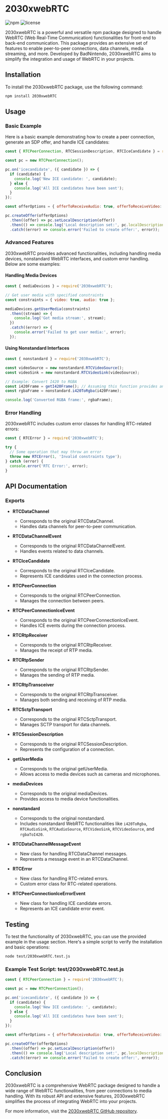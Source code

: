 # 2030xwebRTC

![npm](https://img.shields.io/npm/v/badnintendo/webrtc2030)
![license](https://img.shields.io/github/license/BadNintendo/badnintendo/webrtc2030)

2030xwebRTC is a powerful and versatile npm package designed to handle WebRTC (Web Real-Time Communication) functionalities for front-end to back-end communication. This package provides an extensive set of features to enable peer-to-peer connections, data channels, media streaming, and more. Developed by BadNintendo, 2030xwebRTC aims to simplify the integration and usage of WebRTC in your projects.

## Installation

To install the 2030xwebRTC package, use the following command:

```bash
npm install 2030xwebRTC
```

## Usage

### Basic Example

Here is a basic example demonstrating how to create a peer connection, generate an SDP offer, and handle ICE candidates:

```javascript
const { RTCPeerConnection, RTCSessionDescription, RTCIceCandidate } = require('2030xwebRTC');

const pc = new RTCPeerConnection();

pc.on('icecandidate', ({ candidate }) => {
  if (candidate) {
    console.log('New ICE candidate: ', candidate);
  } else {
    console.log('All ICE candidates have been sent');
  }
});

const offerOptions = { offerToReceiveAudio: true, offerToReceiveVideo: true };

pc.createOffer(offerOptions)
  .then((offer) => pc.setLocalDescription(offer))
  .then(() => console.log('Local description set:', pc.localDescription))
  .catch((error) => console.error('Failed to create offer:', error));
```

### Advanced Features

2030xwebRTC provides advanced functionalities, including handling media devices, nonstandard WebRTC interfaces, and custom error handling. Below are some examples:

#### Handling Media Devices

```javascript
const { mediaDevices } = require('2030xwebRTC');

// Get user media with specified constraints
const constraints = { video: true, audio: true };

mediaDevices.getUserMedia(constraints)
  .then((stream) => {
    console.log('Got media stream:', stream);
  })
  .catch((error) => {
    console.error('Failed to get user media:', error);
  });
```

#### Using Nonstandard Interfaces

```javascript
const { nonstandard } = require('2030xwebRTC');

const videoSource = new nonstandard.RTCVideoSource();
const videoSink = new nonstandard.RTCVideoSink(videoSource);

// Example: Convert I420 to RGBA
const i420Frame = getI420Frame(); // Assuming this function provides an I420 frame
const rgbaFrame = nonstandard.i420ToRgba(i420Frame);

console.log('Converted RGBA frame:', rgbaFrame);
```

### Error Handling

2030xwebRTC includes custom error classes for handling RTC-related errors:

```javascript
const { RTCError } = require('2030xwebRTC');

try {
  // Some operation that may throw an error
  throw new RTCError(1, 'Invalid constraints type');
} catch (error) {
  console.error('RTC Error:', error);
}
```

## API Documentation

### Exports

- **RTCDataChannel**
  - Corresponds to the original RTCDataChannel.
  - Handles data channels for peer-to-peer communication.

- **RTCDataChannelEvent**
  - Corresponds to the original RTCDataChannelEvent.
  - Handles events related to data channels.

- **RTCIceCandidate**
  - Corresponds to the original RTCIceCandidate.
  - Represents ICE candidates used in the connection process.

- **RTCPeerConnection**
  - Corresponds to the original RTCPeerConnection.
  - Manages the connection between peers.

- **RTCPeerConnectionIceEvent**
  - Corresponds to the original RTCPeerConnectionIceEvent.
  - Handles ICE events during the connection process.

- **RTCRtpReceiver**
  - Corresponds to the original RTCRtpReceiver.
  - Manages the receipt of RTP media.

- **RTCRtpSender**
  - Corresponds to the original RTCRtpSender.
  - Manages the sending of RTP media.

- **RTCRtpTransceiver**
  - Corresponds to the original RTCRtpTransceiver.
  - Manages both sending and receiving of RTP media.

- **RTCSctpTransport**
  - Corresponds to the original RTCSctpTransport.
  - Manages SCTP transport for data channels.

- **RTCSessionDescription**
  - Corresponds to the original RTCSessionDescription.
  - Represents the configuration of a connection.

- **getUserMedia**
  - Corresponds to the original getUserMedia.
  - Allows access to media devices such as cameras and microphones.

- **mediaDevices**
  - Corresponds to the original mediaDevices.
  - Provides access to media device functionalities.

- **nonstandard**
  - Corresponds to the original nonstandard.
  - Includes nonstandard WebRTC functionalities like `i420ToRgba`, `RTCAudioSink`, `RTCAudioSource`, `RTCVideoSink`, `RTCVideoSource`, and `rgbaToI420`.

- **RTCDataChannelMessageEvent**
  - New class for handling RTCDataChannel messages.
  - Represents a message event in an RTCDataChannel.

- **RTCError**
  - New class for handling RTC-related errors.
  - Custom error class for RTC-related operations.

- **RTCPeerConnectionIceErrorEvent**
  - New class for handling ICE candidate errors.
  - Represents an ICE candidate error event.

## Testing

To test the functionality of 2030xwebRTC, you can use the provided example in the usage section. Here's a simple script to verify the installation and basic operations:

```bash
node test/2030xwebRTC.test.js
```

### Example Test Script: test/2030xwebRTC.test.js

```javascript
const { RTCPeerConnection } = require('2030xwebRTC');

const pc = new RTCPeerConnection();

pc.on('icecandidate', ({ candidate }) => {
  if (candidate) {
    console.log('New ICE candidate: ', candidate);
  } else {
    console.log('All ICE candidates have been sent');
  }
});

const offerOptions = { offerToReceiveAudio: true, offerToReceiveVideo: true };

pc.createOffer(offerOptions)
  .then((offer) => pc.setLocalDescription(offer))
  .then(() => console.log('Local description set:', pc.localDescription))
  .catch((error) => console.error('Failed to create offer:', error));
```

## Conclusion

2030xwebRTC is a comprehensive WebRTC package designed to handle a wide range of WebRTC functionalities, from peer connections to media handling. With its robust API and extensive features, 2030xwebRTC simplifies the process of integrating WebRTC into your projects.

For more information, visit the [2030xwebRTC GitHub repository](https://github.com/BadNintendo).
